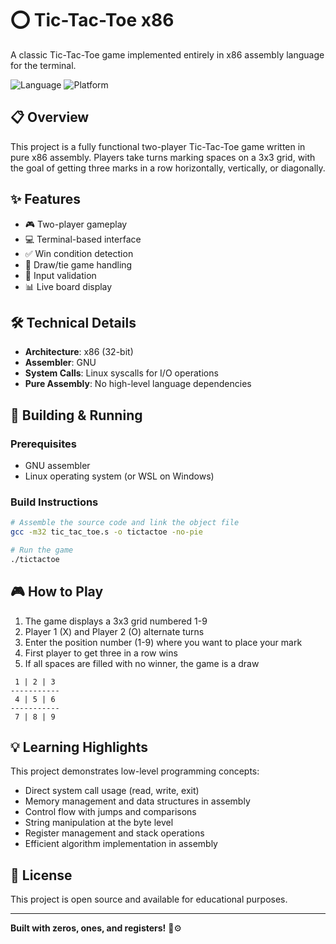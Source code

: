 # ⭕ Tic-Tac-Toe x86

A classic Tic-Tac-Toe game implemented entirely in x86 assembly language for the terminal.

![Language](https://img.shields.io/badge/Language-x86%20Assembly-red)
![Platform](https://img.shields.io/badge/Platform-Linux-yellow)

## 📋 Overview

This project is a fully functional two-player Tic-Tac-Toe game written in pure x86 assembly. Players take turns marking spaces on a 3x3 grid, with the goal of getting three marks in a row horizontally, vertically, or diagonally.

## ✨ Features

- 🎮 Two-player gameplay
- 💻 Terminal-based interface
- ✅ Win condition detection
- 🔄 Draw/tie game handling
- 🎯 Input validation
- 📊 Live board display

## 🛠️ Technical Details

- **Architecture**: x86 (32-bit)
- **Assembler**: GNU
- **System Calls**: Linux syscalls for I/O operations
- **Pure Assembly**: No high-level language dependencies

## 🚀 Building & Running

### Prerequisites

- GNU assembler
- Linux operating system (or WSL on Windows)

### Build Instructions

```bash
# Assemble the source code and link the object file
gcc -m32 tic_tac_toe.s -o tictactoe -no-pie

# Run the game
./tictactoe
```

## 🎮 How to Play

1. The game displays a 3x3 grid numbered 1-9
2. Player 1 (X) and Player 2 (O) alternate turns
3. Enter the position number (1-9) where you want to place your mark
4. First player to get three in a row wins
5. If all spaces are filled with no winner, the game is a draw

```
 1 | 2 | 3
-----------
 4 | 5 | 6
-----------
 7 | 8 | 9
```

## 💡 Learning Highlights

This project demonstrates low-level programming concepts:

- Direct system call usage (read, write, exit)
- Memory management and data structures in assembly
- Control flow with jumps and comparisons
- String manipulation at the byte level
- Register management and stack operations
- Efficient algorithm implementation in assembly

## 📝 License

This project is open source and available for educational purposes.

---

**Built with zeros, ones, and registers!** 🔧⚙️
